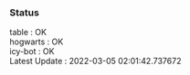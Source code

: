 ### Status


table : OK  
hogwarts : OK  
icy-bot : OK  
Latest Update : 2022-03-05 02:01:42.737672
